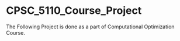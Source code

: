 # CPSC_5110_Course_Project
 The Following Project is done as a part of Computational Optimization Course.
